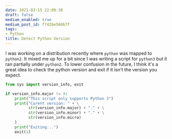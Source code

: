 ```yaml
---
date: 2021-03-15 22:09:38
draft: false
medium_enabled: true
medium_post_id: f742be560b7f
tags:
- Python
title: Detect Python Version
---
```


I was working on a distribution recently where `python` was mapped to `python2`. It mixed me up for a bit since I was writing a script for `python3` but it ran partially under `python2`. To lower confusion in the future, I think it's a great idea to check the python version and exit if it isn't the version you expect.

```python
from sys import version_info, exit

if version_info.major != 3:
    print("This script only supports Python 3")
    print("Curent version: " + \
          str(version_info.major) + "." + \
          str(version_info.minor) + "." + \
          str(version_info.micro)
    )
    print("Exiting...")
    exit(1)
```